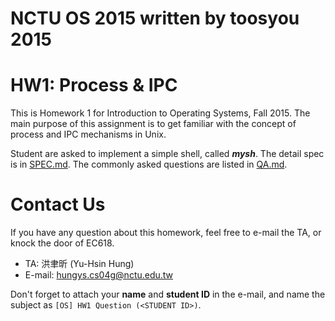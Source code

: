 NCTU OS 2015 written by toosyou 2015
============

# HW1: Process & IPC

This is Homework 1 for Introduction to Operating Systems, Fall 2015. The main purpose of this assignment is to get familiar with the concept of process and IPC mechanisms in Unix.

Student are asked to implement a simple shell, called ***mysh***. The detail spec is in [SPEC.md](https://github.com/hungys/NCTU_OS_2015_HW2/blob/master/SPEC.md). The commonly asked questions are listed in [QA.md](https://github.com/hungys/NCTU_OS_2015_HW2/blob/master/QA.md).

# Contact Us

If you have any question about this homework, feel free to e-mail the TA, or knock the door of EC618.

- TA: 洪聿昕 (Yu-Hsin Hung)
- E-mail: [hungys.cs04g@nctu.edu.tw](mailto:hungys.cs04g@nctu.edu.tw)

Don't forget to attach your **name** and **student ID** in the e-mail, and name the subject as `[OS] HW1 Question (<STUDENT ID>)`.
